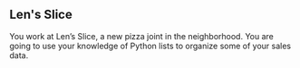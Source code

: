 ## Len's Slice

You work at Len’s Slice, a new pizza joint in the neighborhood. You are going to use your knowledge of Python lists to organize some of your sales data.